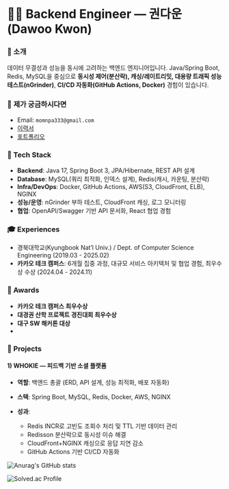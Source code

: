# 🙋🏻 Backend Engineer — 권다운 (Dawoo Kwon)

### 👋 소개

데이터 무결성과 성능을 동시에 고려하는 백엔드 엔지니어입니다. Java/Spring Boot, Redis, MySQL을 중심으로 **동시성 제어(분산락), 캐싱/레이트리밋, 대용량 트래픽 성능 테스트(nGrinder)**, **CI/CD 자동화(GitHub Actions, Docker)** 경험이 있습니다.



### 📮 **제가 궁금하시다면**

- Email: `momnpa333@gmail.com`
- [이력서](https://velog.io/@momnpa333/about)
- [포트폴리오](https://drive.google.com/file/d/1bvq7S28C5XXZ9w72MD01EE9dVkXSo-u8/view?usp=drive_link)

### 🔧 Tech Stack

* **Backend**: Java 17, Spring Boot 3, JPA/Hibernate, REST API 설계
* **Database**: MySQL(쿼리 최적화, 인덱스 설계), Redis(캐시, 카운팅, 분산락)
* **Infra/DevOps**: Docker, GitHub Actions, AWS(S3, CloudFront, ELB), NGINX
* **성능/운영**: nGrinder 부하 테스트, CloudFront 캐싱, 로그 모니터링
* **협업**: OpenAPI/Swagger 기반 API 문서화, React 협업 경험

### 🎓 Experiences

* 경북대학교(Kyungbook Nat’l Univ.) / Dept. of Computer Science Engineering (2019.03 - 2025.02)
* **카카오 테크 캠퍼스**: 6개월 집중 과정, 대규모 서비스 아키텍처 및 협업 경험, 최우수상 수상 (2024.04 - 2024.11)

### 🏅 Awards

* **카카오 테크 캠퍼스 최우수상** 
* **대경권 산학 프로젝트 경진대회 최우수상**
* **대구 SW 해커톤 대상**
* 

### 🚀 Projects

#### 1) **WHOKIE** — 피드백 기반 소셜 플랫폼

* **역할**: 백엔드 총괄 (ERD, API 설계, 성능 최적화, 배포 자동화)
* **스택**: Spring Boot, MySQL, Redis, Docker, AWS, NGINX
* **성과**:

  * Redis INCR로 고빈도 조회수 처리 및 TTL 기반 데이터 관리
  * Redisson 분산락으로 동시성 이슈 해결
  * CloudFront+NGINX 캐싱으로 응답 지연 감소
  * GitHub Actions 기반 CI/CD 자동화


![Anurag's GitHub stats](https://github-readme-stats.vercel.app/api?username=momnpa333&show_icons=true&theme=radical)

![Solved.ac Profile](http://mazassumnida.wtf/api/v2/generate_badge?boj=momnpa333)<br/>
